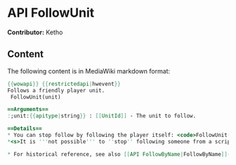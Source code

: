 # API FollowUnit

**Contributor:** Ketho

## Content

The following content is in MediaWiki markdown format:

```mediawiki
{{wowapi}} {{restrictedapi|hwevent}}
Follows a friendly player unit.
 FollowUnit(unit)

==Arguments==
:;unit:{{apitype|string}} : [[UnitId]] - The unit to follow.

==Details==
* You can stop follow by following the player itself: <code>FollowUnit("player")</code>. This can have side effects if the character is in a vehicle.
*<s>It is '''not possible''' to ''stop'' following someone from a script. The player needs to take action (move, jump, sit, whatever). See the [[Talk: API FollowUnit|{{discussiontab}} page]].</s>

* For historical reference, see also [[API FollowByName|FollowByName]](), which has been removed from the API.
```